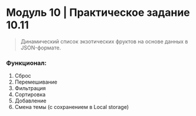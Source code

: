 # Модуль 10 | Практическое задание 10.11

> Динамический список экзотических фруктов на основе данных в JSON-формате.
### Функционал:
1. Сброс
2. Перемешивание
3. Фильтрация
4. Сортировка
5. Добавление
6. Смена темы (с сохранением в Local storage)